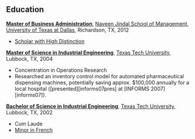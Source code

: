 ## Education

[**Master of Business Administration**][mba], [Naveen Jindal School of 
Management][jindal], [University of Texas at Dallas][utd], Richardson, TX, 2012

* [Scholar with High Distinction][jindal-distinction]

[**Master of Science in Industrial Engineering**][msie], [Texas Tech 
University][ttu], Lubbock, TX, 2004

* Concentration in Operations Research
* Researched an inventory control model for automated pharmaceutical dispensing
  machines, potentially saving approx. $100,000 annually for a local hospital
  ([presented][informs07pres] at [INFORMS 2007][informs07]).

[**Bachelor of Science in Industrial Engineering**][bsie], [Texas Tech 
University][ttu], Lubbock, TX, 2002

* Cum Laude
* [Minor in French][french]

[mba]: https://mba.utdallas.edu/academics/professional-mba-online/
[utd]: https://www.utdallas.edu/
[jindal]: https://jindal.utdallas.edu/
[jindal-distinction]: https://jindal.utdallas.edu/academic-programs/graduate-degree-academic-honors/
[msie]: https://www.depts.ttu.edu/imse/graduate/industrial_engineering_ms.php
[ttu]: https://www.ttu.edu/
[bsie]: https://www.depts.ttu.edu/imse/undergrad/index.php
[french]: https://www.depts.ttu.edu/classic_modern/french/frenchminor.php